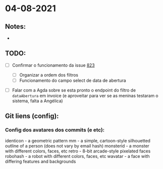 # 04-08-2021

## Notes:

- 



## TODO:

* [ ] Confirmar o funcionamento da issue [823](http://git.haidar.com.br/engineers/archimedes/issues/823)
  * [ ] Organizar a ordem dos filtros
  * [ ] Funcionamento do campo select de data de abertura
* [ ] Falar com a Agda sobre se esta pronto o endpoint do filtro de `dataAbertura` em invoice (e aproveitar para ver se as meninas testaram o sistema, falta a Angélica)





## Git liens (config):

### Config dos avatares dos commits (e etc):
  identicon - a geometric pattern
  mm - a simple, cartoon-style silhouetted outline of a person (does not vary by email hash)
  monsterid - a monster with different colors, faces, etc
  retro - 8-bit arcade-style pixelated faces
  robohash - a robot with different colors, faces, etc
  wavatar - a face with differing features and backgrounds
